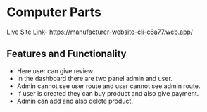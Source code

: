 # Computer Parts

Live Site Link- https://manufacturer-website-cli-c6a77.web.app/

## Features and Functionality

* Here user can give review.
* In the dashboard there are two panel admin and user.
* Admin cannot see user route and user cannot see admin route.
* If user is created they can buy product and also give payment.
* Admin can add and also delete product.